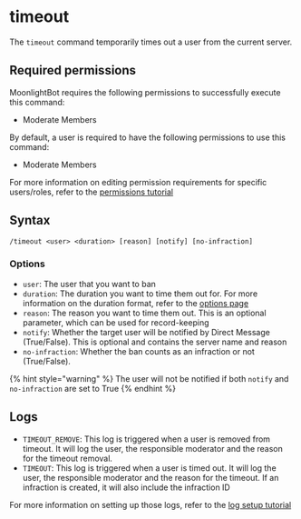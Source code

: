 # timeout

The `timeout` command temporarily times out a user from the current server.

## Required permissions

MoonlightBot requires the following permissions to successfully execute this command:

* Moderate Members

By default, a user is required to have the following permissions to use this command:

* Moderate Members

For more information on editing permission requirements for specific users/roles, refer to the [permissions tutorial](../get-started/permission-tutorial.md)

## Syntax

```
/timeout <user> <duration> [reason] [notify] [no-infraction]
```

### Options

* `user`: The user that you want to ban
* `duration`: The duration you want to time them out for. For more information on the duration format, refer to the [options page](../get-started/options.md#durations)
* `reason`: The reason you want to time them out. This is an optional parameter, which can be used for record-keeping
* `notify`: Whether the target user will be notified by Direct Message (True/False). This is optional and contains the server name and reason
* `no-infraction`: Whether the ban counts as an infraction or not (True/False).

{% hint style="warning" %}
The user will not be notified if both `notify` and `no-infraction` are set to True
{% endhint %}

## Logs

* `TIMEOUT_REMOVE`: This log is triggered when a user is removed from timeout. It will log the user, the responsible moderator and the reason for the timeout removal.
* `TIMEOUT`: This log is triggered when a user is timed out. It will log the user, the responsible moderator and the reason for the timeout. If an infraction is created, it will also include the infraction ID

For more information on setting up those logs, refer to the [log setup tutorial](../#logging)
